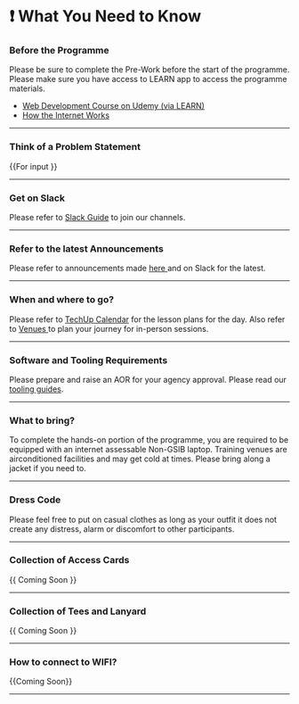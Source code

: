 # ❗ What You Need to Know

### Before the Programme

Please be sure to complete the Pre-Work before the start of the programme. Please make sure you have access to LEARN app to access the programme materials.

* [Web Development Course on Udemy (via LEARN)](../pre-work/mandatory-course-udemy.md)
* [How the Internet Works](../resources/how-does-the-internet-work.md)

***

### Think of a Problem Statement

\{{For input \}}

***

### Get on Slack

Please refer to [Slack Guide](tooling-and-software/slack.md) to join our channels.

***

### Refer to the latest Announcements

Please refer to announcements made [here ](announcements.md)and on Slack for the latest.

***

### When and where to go?

Please refer to [TechUp Calendar](tech-up-calendar.md) for the lesson plans for the day. Also refer to [Venues ](venues.md)to plan your journey for in-person sessions.

***

### Software and Tooling Requirements

Please prepare and raise an AOR for your agency approval. Please read our [tooling guides](tooling-and-software/).

***

### What to bring?

To complete the hands-on portion of the programme, you are required to be equipped with an internet assessable Non-GSIB laptop. Training venues are airconditioned facilities and may get cold at times. Please bring along a jacket if you need to.

***

### Dress Code

Please feel free to put on casual clothes as long as your outfit it does not create any distress, alarm or discomfort to other participants.

***

### Collection of Access Cards

\{{ Coming Soon \}}

***

### Collection of Tees and Lanyard

\{{ Coming Soon \}}

***

### How to connect to WIFI?

\{{Coming Soon\}}

***







